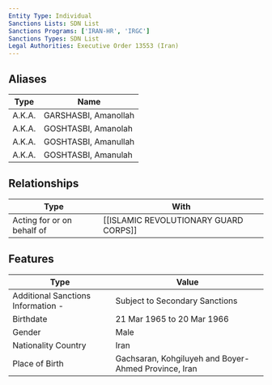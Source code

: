 ```yaml
---
Entity Type: Individual
Sanctions Lists: SDN List
Sanctions Programs: ['IRAN-HR', 'IRGC']
Sanctions Types: SDN List
Legal Authorities: Executive Order 13553 (Iran)
---
```


## Aliases
| Type  | Name      | 
|-------|-----------|
| A.K.A. | GARSHASBI, Amanollah |
| A.K.A. | GOSHTASBI, Amanolah |
| A.K.A. | GOSHTASBI, Amanullah |
| A.K.A. | GOSHTASBI, Amanulah |

## Relationships
| Type  | With      | 
|-------|-----------|
| Acting for or on behalf of | [[ISLAMIC REVOLUTIONARY GUARD CORPS]] |

## Features
| Type  | Value      |
|-------|------------|
| Additional Sanctions Information - | Subject to Secondary Sanctions |
| Birthdate | 21 Mar 1965 to 20 Mar 1966 |
| Gender | Male |
| Nationality Country | Iran |
| Place of Birth | Gachsaran, Kohgiluyeh and Boyer-Ahmed Province, Iran |
